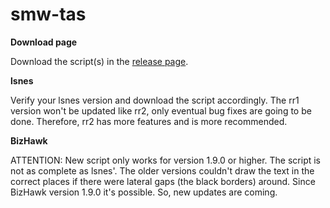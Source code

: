 smw-tas
=======

**Download page**

Download the script(s) in the [release page](https://github.com/rodamaral/smw-tas/releases/tag/v0.1.1).

**lsnes**

Verify your lsnes version and download the script accordingly. The rr1 version won't be updated like rr2, only eventual bug fixes are going to be done. Therefore, rr2 has more features and is more recommended.

**BizHawk**

ATTENTION: New script only works for version 1.9.0 or higher.
The script is not as complete as lsnes'. The older versions couldn't draw the text in the correct places if there were lateral gaps (the black borders) around. Since BizHawk version 1.9.0 it's possible. So, new updates are coming.